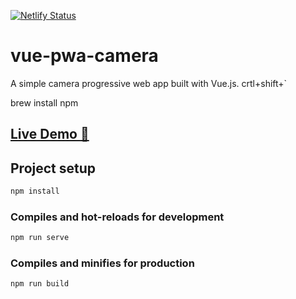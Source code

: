 [![Netlify Status](https://api.netlify.com/api/v1/badges/c1c200ce-b925-46ab-ab61-6df9e93be4ed/deploy-status)](https://app.netlify.com/sites/vue-pwa-camera/deploys)
# vue-pwa-camera
A simple camera progressive web app built with Vue.js.
crtl+shift+`

brew install npm 

## [Live Demo :rocket:](https://vue-pwa-camera.netlify.app/)

## Project setup
```bash
npm install
```

### Compiles and hot-reloads for development
```bash
npm run serve
```

### Compiles and minifies for production
```
npm run build
```
